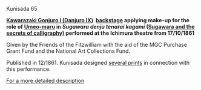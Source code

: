 Kunisada 65


**[Kawarazaki Gonjuro I (Danjuro IX)](/exhibition/group-18)  [backstage](/exhibition/group-13) applying make-up for the role of [Umeo-maru](kunp86.htm) in _Sugawara denju tenarai kagami_ ([Sugawara and the secrets of calligraphy)](..//exhibition/group-3) performed at the Ichimura theatre from 17/10/1861**

Given by the Friends of the Fitzwilliam with the aid of the MGC Purchase Grant Fund and the National Art Collections Fund.

Published in 12/1861. Kunisada designed [several prints](..//exhibition/group-3) in connection with this performance.

 [For a more detailed description](../textp87.htm)
